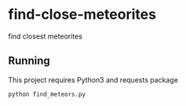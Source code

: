 # find-close-meteorites
find closest meteorites

##  Running

This project requires Python3 and requests package

`python find_meteors.py`
